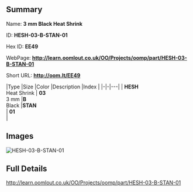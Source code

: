 

## Summary
 
Name: __3 mm Black Heat Shrink__

ID: __HESH-03-B-STAN-01__

Hex ID: __EE49__

WebPage: __http://learn.oomlout.co.uk/OO/Projects/oomp/part/HESH-03-B-STAN-01__

Short URL: __http://oom.lt/EE49__


|Type   |Size   |Color   |Description   |Index   |
|-|-|---|
| __HESH__ <br>Heat Shrink  | __03__<br>3 mm   |__B__<br>Black    |__STAN__<br>    | __01__<br>  |


## Images
![HESH-03-B-STAN-01](http://oomlout.com/oomp-gen/parts/HESH-03-B-STAN-01/HESH-03-B-STAN-01_420.jpg)

## Full Details

 http://learn.oomlout.co.uk/OO/Projects/oomp/part/HESH-03-B-STAN-01

